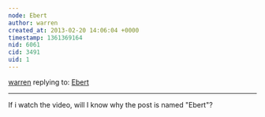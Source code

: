 ```yaml
---
node: Ebert
author: warren
created_at: 2013-02-20 14:06:04 +0000
timestamp: 1361369164
nid: 6061
cid: 3491
uid: 1
---
```




[warren](../profile/warren) replying to: [Ebert](../notes/cfastie/2-19-2013/ebert)

----
If i watch the video, will I know why the post is named "Ebert"?